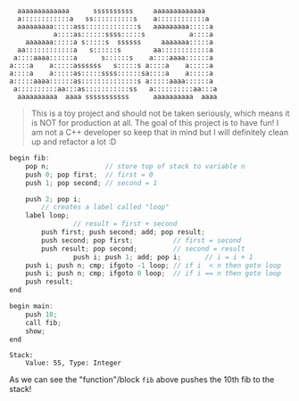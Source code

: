 ```
  aaaaaaaaaaaaa      ssssssssss     aaaaaaaaaaaaa   
  a::::::::::::a   ss::::::::::s    a::::::::::::a  
  aaaaaaaaa:::::ass:::::::::::::s   aaaaaaaaa:::::a 
           a::::as::::::ssss:::::s           a::::a 
    aaaaaaa:::::a s:::::s  ssssss     aaaaaaa:::::a 
  aa::::::::::::a   s::::::s        aa::::::::::::a 
 a::::aaaa::::::a      s::::::s    a::::aaaa::::::a 
a::::a    a:::::assssss   s:::::s a::::a    a:::::a 
a::::a    a:::::as:::::ssss::::::sa::::a    a:::::a 
a:::::aaaa::::::as::::::::::::::s a:::::aaaa::::::a 
 a::::::::::aa:::as:::::::::::ss   a::::::::::aa:::a
  aaaaaaaaaa  aaaa sssssssssss      aaaaaaaaaa  aaaa
```
> This is a toy project and should not be taken seriously, which means it is NOT for production at all. The goal of this project is to have fun!
> I am not a C++ developer so keep that in mind but I will definitely clean up and refactor a lot :D

```c
begin fib:
    pop n;              // store top of stack to variable n
    push 0; pop first;  // first = 0
    push 1; pop second; // second = 1

    push 2; pop i;
		// creates a label called "loop"
    label loop;
				// result = first + second
        push first; push second; add; pop result;
        push second; pop first;          // first = second
        push result; pop second;         // second = result
				push i; push 1; add; pop i;      // i = i + 1
    push i; push n; cmp; ifgoto -1 loop; // if i  < n then goto loop
    push i; push n; cmp; ifgoto 0 loop;  // if i == n then goto loop
	push result;
end

begin main:
	push 10;
	call fib;
	show;
end
```
```
Stack:
    Value: 55, Type: Integer
```
As we can see the "function"/block `fib` above pushes the 10th fib to the stack!
